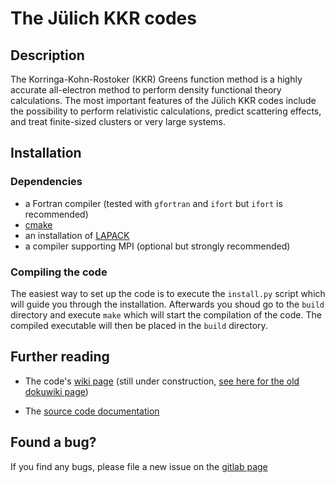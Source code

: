# The Jülich KKR codes

## Description

The Korringa-Kohn-Rostoker (KKR) Greens function method is a highly accurate all-electron method to perform density functional theory calculations. The most important features of the Jülich KKR codes include the possibility to perform relativistic calculations, predict scattering effects, and treat finite-sized clusters or very large systems.

## Installation

### Dependencies
- a Fortran compiler (tested with `gfortran` and `ifort` but `ifort` is recommended)
- [cmake](https://cmake.org)
- an installation of [LAPACK](http://www.netlib.org/lapack/)
- a compiler supporting MPI (optional but strongly recommended)

### Compiling the code

The easiest way to set up the code is to execute the `install.py` script which will guide you through the installation. Afterwards you shoud go to the `build` directory and execute `make` which will start the compilation of the code. The compiled executable will then be placed in the `build` directory.

## Further reading

- The code's [wiki page](https://iffgit.fz-juelich.de/kkr/jukkr/wikis/home) (still under construction, [see here for the old dokuwiki page](https://iffwiki.fz-juelich.de/kkr/doku.php))

- The [source code documentation](https://kkr.iffgit.fz-juelich.de/jukkr/)


## Found a bug?

If you find any bugs, please file a new issue on the [gitlab page](https://iffgit.fz-juelich.de/kkr/jukkr/issues)



